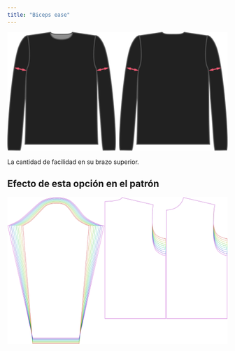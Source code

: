 ```yaml
---
title: "Biceps ease"
---
```


![El factor de facilidad de los biceps en Brian](./bicepsease.svg)

La cantidad de facilidad en su brazo superior.

## Efecto de esta opción en el patrón

![Esta imagen muestra el efecto de esta opción superponiendo varias variantes que tienen un valor diferente para esta opción](brian_bicepsease_sample.svg "Efecto de esta opción en el patrón")
